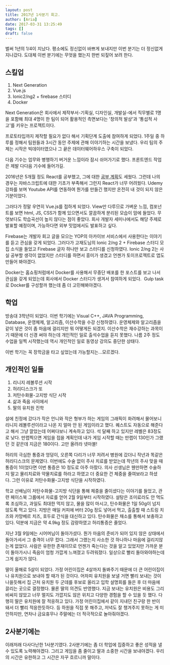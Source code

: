 ```yaml
---
layout: post
title: 2017년 1사분기 회고.
author: [Aria]
date: 2017-03-31 13:25:49
tags: []
draft: false
---
```


벌써 1년의 1/4이 지났다. 평소에도 정신없이 바쁘게 보내지만 이번 분기는 더 정신없게 지나갔다. 도대체 이번 분기에는 무엇을 했는지 한번 되짚어 보려 한다.

스킬업
---

1.  Next Generation
2.  Vue.js
3.  Ionic2/ng2 + firebase 스터디
4.  Docker

Next Generation은 회사에서 제작부서-기획실, 디자인실, 개발실-에서 직무별로 1명을 포함해 최대 4명이 한 팀이 되어 활용적인 측면보다는 '창의적 발상'과 '통섭적 사고'를 키우는 프로젝트이다.

프로토타입까지 제작할 필요가 없다 해서 기획단계 도출에 참여하게 되었다. 1주일 중 하루를 정해서 팀원들과 3시간 동안 주제에 관해 이야기하는 시간을 보냈다. 우리 팀의 주제는 시작은 빅데이터였으나 그 끝은 데이터웨어하우스 구축이 되었다.

다음 기수는 업무와 병행하기 버거운 느낌이라 잠시 쉬어가기로 했다. 프론트엔드 작업은 제발 다다음 기수에 들어가길.

2016년은 5개월 정도 React를 공부했고, 그에 대한 [공부 계획](http://coding-with.me/2016/08/02/react-study-plan/)도 세웠다. 그런데 나의 경우는 자바스크립트에 대한 기초가 부족해서 그런지 React가 너무 어려웠다. Udemy강좌를 보며 Youtube API를 연동하여 뭔가를 만들긴 했지만 온전히 내 것이 되지 않은 기분이었다.

그러다가 정말 우연히 Vue.js를 접하게 되었다. View만 다루므로 가벼운 느낌, 컴포넌트를 보면 html, JS, CSS가 함께 있으면서도 깔끔하게 분리된 모습이 맘에 들었다. 무엇보다도 학습곡선이 높지 않다는 점이 좋았다. 회사 개발자 세미나에서도 해당 주제로 발표할 예정이며, 가능하다면 외부 밋업에서도 발표하고 싶다.

Firebase는 개발자 회고 글을 모으는 YOP의 아카이브 서비스에서 사용한다는 이야기를 듣고 관심을 갖게 되었다. 그러다가 고재도님의 Ionic 2/ng 2 + Firebase 스터디 모집 소식을 들었고 Firebase 글자 하나만 보고 스터디를 신청하였다. Ionic 2/ng 2는 사실 공부할 생각이 없었지만 스터디를 하면서 흥미가 생겼고 언젠가 토이프로젝트로 앱도 만들어 봐야겠다.

Docker는 홈쇼핑처럼에서 Docker를 사용해서 무중단 배포를 한 포스트를 보고 나서 관심을 갖게 되었는데 회사에서 Docker 스터디가 생겨서 참여하게 되었다.  Gulp task로 Docker를 구성할까 했는데 좀 더 고민해봐야겠다.

학업
--

방송대 3학년이 되었다. 이번 학기에는 Visual C++, JAVA Programming, Database, 운영체제, 알고리즘, 이산수학을 수강 신청하였다. 운영체제와 알고리즘을 같이 넣은 것이 좀 마음에 걸리지만 뭐 어떻게든 되겠지. 이산수학은 재수강하는 과목이기 때문에 더 신경 써야 하는데 개인적인 일로 출석수업을 듣지 못했다. 나름 2주 정도 수업을 일찍 시작했는데 역시 개인적인 일로 동영상 강의도 중단한 상태다.

이번 학기는 꼭 장학금을 타고 싶었는데 가능할지는...모르겠다.

개인적인 일들
-------

1.  리니지 레볼루션 시작
2.  허리디스크가 또
3.  저탄수화물-고지방 식단 시작
4.  삶과 죽음 사이에서
5.  딸의 유치원 진학

설에 친정에 갔다가 작은 언니와 작은 형부가 하는 게임의 그래픽이 화려해서 물어보니 리니지 레볼루션이라고 나온 지 얼마 안 된 게임이라고 했다. 퀘스트도 자동으로 해준다고 해서 그냥 깔았는데 어쩌다보니 계속하고 있다. 석 달째 하고 있지만 레벨은 83정도로 낮다. 만랩찍으면 게임을 접을 계획인데 내가 게임 시작할 때는 만랩이 130인가 그랬던 것 같은데 지금은 180이다. 고만 올려라 넷마블!

허리의 극심한 통증과 엉덩이, 오른쪽 다리가 너무 저려서 병원에 갔더니 작년과 똑같은 허리디스크의 문제였다. 이번에도 수술 없이 주사 치료를 받았는데 작년의 주사 맞을 때 통증이 1이었다면 이번 통증은 10 정도로 아주 아팠다. 의사 선생님은 웬만하면 수술하지 말고 물리치료와 약물치료를 하라고 하였고 더 중요한 건 체중을 줄여보라고 하셨다. 그런 이유로 저탄수화물-고지방 식단을 시작하였다.

학교 선배님이 저탄수화물-고지방 식단을 통해 체중을 줄이셨다는 이야기를 들었고, 관련 페이스북 그룹에서 자료를 얻어 2월 9일부터 시작하였다. 설탕은 조미료라도 안 먹도록 조심하고, 과일도 최대한 먹지 않고, 물을 많이 마시고, 탄수화물은 1일 50g이 넘지 않도록 먹고 있다. 지방은 매일 커피에 버터 20g 정도 넣어서 먹고, 출출할 때 스트링 치즈와 카망베르 치즈, 호두로 간식을 대신하고 있다. 탄수화물은 채소를 통해서 보충하고 있다. 덕분에 지금은 약 4.9kg 정도 감량하였고 허리통증은 줄었다.

지난 3월 9일에는 시어머님이 돌아가셨다. 뭔가 마음의 준비가 되어 있지 않은 상태에서 돌아가셔서 그 충격이 너무 컸다. 그래서 그랬는지 사소한 것 하나하나 마음에 걸리지않는게 없었다. 사람은 유한한 존재이므로 언젠가 죽는다는 것을 알고 있었지만 가까운 분이 돌아가시니 죽음이 엄청 가깝게 느껴졌고 두려워졌다. 일상으로 빨리 돌아와야하는데 그게 쉽지가 않다.

딸이 올해로 5살이 되었다. 가정 어린이집은 4살까지 돌봐주기 때문에 더 큰 어린이집이나 유치원으로 보내야 할 때가 된 것이다. 어차피 유치원을 보낼 거면 빨리 보내는 것이 나을듯해서 집 근처 유치원 두 군데를 후보로 올리고 입학 설명회를 들은 후 더 마음에 끌리는 곳으로 결정했다. 물론 딸의 의견도 반영했다. 지금 보내는 유치원은 비용도 그리 비싸지 않았고 너무 멀지도 가깝지도 않은 위치고 다양한 경험을 할 수 있을 듯 했다. 다행히 딸은 유치원에 잘 적응하고 있다. 가정 어린이집에서 같이 지내던 친구랑 한 반이 돼서 더 빨리 적응한듯하다. 등 하원을 직접 못 해주고, 저녁도 잘 챙겨주지 못하는 게 미안하지만, 연차나 금요휴무나 주말에는 더 적극적으로 놀아줘야겠다.

2사분기에는
------

이래저래 다사다난한 1사분기였다. 2사분기에는 좀 더 학업에 집중하고 좋은 성적을 낼 수 있도록 노력해야겠다. 그리고 게임을 좀 줄이고 딸과 소중한 시간을 보내야겠다. 우리의 시간은 유한하고 그 시간은 자꾸 흐르니까 말이다.